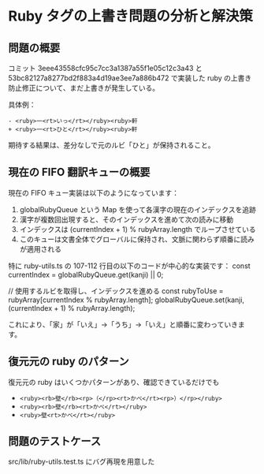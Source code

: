 # Ruby タグの上書き問題の分析と解決策

## 問題の概要

コミット 3eee43558cfc95c7cc3a1387a55f1e05c12c3a43 と 53bc82127a8277bd2f883a4d19ae3ee7a886b472 で実装した ruby の上書き防止修正について、まだ上書きが発生している。

具体例：
```
- <ruby>一<rt>いっ</rt></ruby><ruby>軒
+ <ruby>一<rt>ひと</rt></ruby><ruby>軒
```

期待する結果は、差分なしで元のルビ「ひと」が保持されること。

## 現在の FIFO 翻訳キューの概要
現在の FIFO キュー実装は以下のようになっています：

1. globalRubyQueue という Map を使って各漢字の現在のインデックスを追跡
2. 漢字が複数回出現すると、そのインデックスを進めて次の読みに移動
3. インデックスは (currentIndex + 1) % rubyArray.length でループさせている
4. このキューは文書全体でグローバルに保持され、文脈に関わらず順番に読みが適用される

特に ruby-utils.ts の 107-112 行目の以下のコードが中心的な実装です：
const currentIndex = globalRubyQueue.get(kanji) || 0;

// 使用するルビを取得し、インデックスを進める
const rubyToUse = rubyArray[currentIndex % rubyArray.length];
globalRubyQueue.set(kanji, (currentIndex + 1) % rubyArray.length);

これにより、「家」が「いえ」→「うち」→「いえ」と順番に変わっていきます。

## 復元元の ruby のパターン

復元元の ruby はいくつかパターンがあり、確認できているだけでも

- `<ruby><rb>壁</rb><rp>（</rp><rt>かべ</rt><rp>）</rp></ruby>`
- `<ruby><rb>壁</rb><rt>かべ</rt></ruby>`
- `<ruby>壁<rt>かべ</rt></ruby>`

## 問題のテストケース

src/lib/ruby-utils.test.ts にバグ再現を用意した
